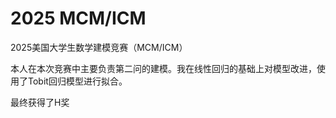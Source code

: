 # 2025 MCM/ICM
2025美国大学生数学建模竞赛（MCM/ICM）

本人在本次竞赛中主要负责第二问的建模。我在线性回归的基础上对模型改进，使用了Tobit回归模型进行拟合。

最终获得了H奖
